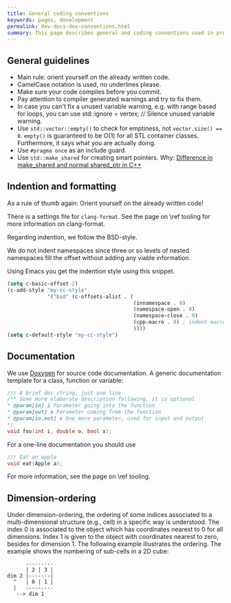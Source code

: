 ```yaml
---
title: General coding conventions
keywords: pages, development
permalink: dev-docs-dev-conventions.html
summary: This page describes general and coding conventions used in preCICE.
---
```


## General guidelines

- Main rule: orient yourself on the already written code.
- CamelCase notation is used, no underlines please.
- Make sure your code compiles before you commit.
- Pay attention to compiler generated warnings and try to fix them.
- In case you can't fix a unused variable warning, e.g. with range based for loops, you can use std::ignore = vertex; // Silence unused variable warning.
- Use `std::vector::empty()` to check for emptiness, not `vector.size() == 0`. `empty()` is guaranteed to be O(1) for all STL container classes. Furthermore, it says what you are actually doing.
- Use `#pragma once` as an include guard.
- Use `std::make_shared` for creating smart pointers. Why: <a href="https://stackoverflow.com/questions/20895648/difference-in-make-shared-and-normal-shared-ptr-in-c">Difference in make_shared and normal shared_ptr in C++</a>


## Indention and formatting

As a rule of thumb again: Orient yourself on the already written code!

There is a settings file for `clang-format`. See the page on \ref tooling for more information on clang-format.

Regarding indention, we follow the BSD-style.

We do not indent namespaces since three or so levels of nested namespaces fill the offset without adding any viable information.

Using Emacs you get the indention style using this snippet.

```el
(setq c-basic-offset 2)
(c-add-style "my-cc-style"
             '("bsd" (c-offsets-alist . (
                                         (innamespace . 0)
                                         (namespace-open . 0)
                                         (namespace-close . 0)
                                         (cpp-macro . 0) ; indent macros like the surrounding code
                                         ))))
(setq c-default-style "my-cc-style")
```

## Documentation

We use [Doxygen](http://doxygen.org) for source code documentation. A generic documentation template for a class, function or variable:

```c++
/// A brief doc string, just one line
/** Some more elaborate description following, it is optional
* @param[in] i Parameter going into the function
* @param[out] o Parameter coming from the function
* @param[in,out] x One more parameter, used for input and output
*/
void foo(int i, double o, bool x);
```

For a one-line documentation you should use

```c++
/// Eat an apple
void eat(Apple a);
```

For more information, see the page on \ref tooling.

## Dimension-ordering

Under dimension-ordering, the ordering of some indices associated to a multi-dimensional structure (e.g., cell) in a specific way is understood. The index 0 is associated to the object which has coordinates nearest to 0 for all 
dimensions. Index 1 is given to the object with coordinates nearest to zero, besides for dimension 1. The following example illustrates the ordering. The example shows the numbering of sub-cells in a 2D cube:

```text
      ---------
      | 2 | 3 |
dim 2 |-------|
  ^   | 0 | 1 |
  |   ---------  
   --> dim 1
```
